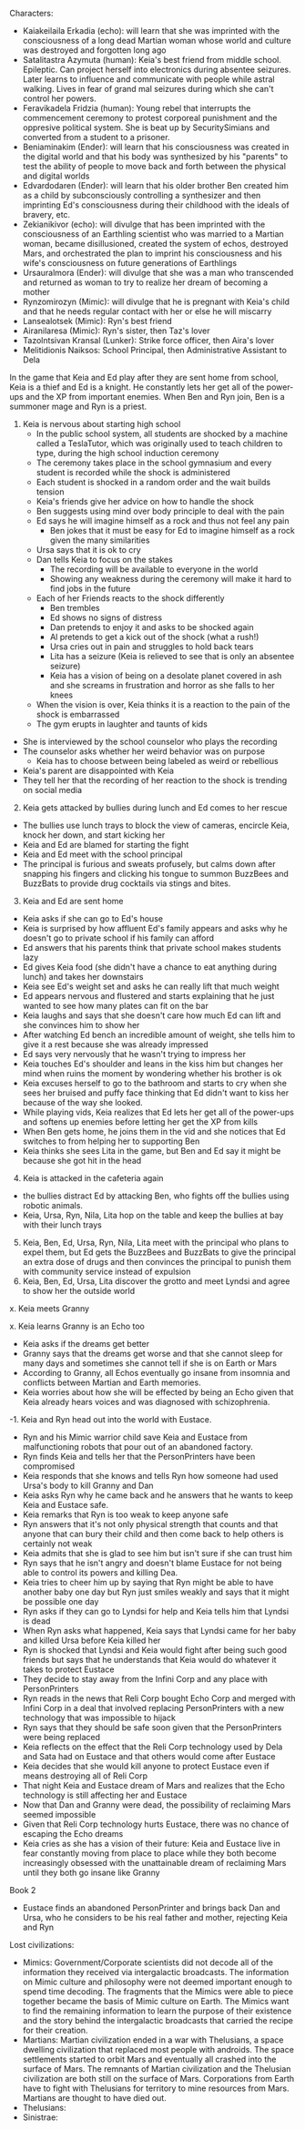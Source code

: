 Characters:
- Kaiakeilaila Erkadia (echo): will learn that she was imprinted with the consciousness of
  a long dead Martian woman whose world and culture was destroyed and forgotten long ago
- Satalitastra Azymuta (human): Keia's best friend from middle school. Epileptic. Can project herself into electronics during absentee seizures. Later learns to influence and communicate with people while astral walking. Lives in fear of grand mal seizures during which she can't control her powers.
- Feravikadela Fridzia (human): Young rebel that interrupts the commencement ceremony to protest corporeal punishment and the oppresive political system. She is beat up by SecuritySimians and converted from a student to a prisoner.
- Beniaminakim (Ender): will learn that his consciousness was created in the digital world and that his body was synthesized by his "parents" to test the ability of people to move back and forth between the physical and digital worlds
- Edvardodaren (Ender): will learn that his older brother Ben created him as a child by subconsciously controlling a synthesizer and then imprinting Ed's consciousness during their childhood with the ideals of bravery, etc.
- Zekianikivor (echo): will divulge that has been imprinted with the consciousness of an Earthling scientist who was married to a Martian woman, became disillusioned, created the system of echos, destroyed Mars, and orchestrated the plan to imprint his consciousness and his wife's consciousness on future generations of Earthlings
- Ursauralmora (Ender): will divulge that she was a man who transcended and returned as woman to try to realize her dream of becoming a mother
- Rynzomirozyn (Mimic): will divulge that he is pregnant with Keia's child and that he needs regular contact with her or else he will miscarry
- Lansealotsek (Mimic): Ryn's best friend
- Airanilaresa (Mimic): Ryn's sister, then Taz's lover
- Tazolntsivan Kransal (Lunker): Strike force officer, then Aira's lover
- Melitidionis Naiksos: School Principal, then Administrative Assistant to Dela

In the game that Keia and Ed play after they are sent home from school,
Keia is a thief and Ed is a knight.
He constantly lets her get all of the power-ups and the XP from important enemies.
When Ben and Ryn join, Ben is a summoner mage and Ryn is a priest.

1. Keia is nervous about starting high school
    - In the public school system, all students are shocked by a machine called
      a TeslaTutor, which was originally used to teach children to type, during
      the high school induction ceremony
    - The ceremony takes place in the school gymnasium and every student is
      recorded while the shock is administered
    - Each student is shocked in a random order and the wait builds tension
    - Keia's friends give her advice on how to handle the shock
    - Ben suggests using mind over body principle to deal with the pain
    - Ed says he will imagine himself as a rock and thus not feel any pain
        - Ben jokes that it must be easy for Ed to imagine himself as a rock
          given the many similarities
    - Ursa says that it is ok to cry
    - Dan tells Keia to focus on the stakes
        - The recording will be available to everyone in the world
        - Showing any weakness during the ceremony will make it hard to find
          jobs in the future
    - Each of her Friends reacts to the shock differently
        - Ben trembles
        - Ed shows no signs of distress
        - Dan pretends to enjoy it and asks to be shocked again
        - Al pretends to get a kick out of the shock (what a rush!)
        - Ursa cries out in pain and struggles to hold back tears
        - Lita has a seizure (Keia is relieved to see that is only an
          absentee seizure)
        - Keia has a vision of being on a desolate planet covered in ash and
          she screams in frustration and horror as she falls to her knees
    - When the vision is over, Keia thinks it is a reaction to the pain of the
      shock is embarrassed
    - The gym erupts in laughter and taunts of kids
  - She is interviewed by the school counselor who plays the recording
  - The counselor asks whether her weird behavior was on purpose
    - Keia has to choose between being labeled as weird or rebellious
  - Keia's parent are disappointed with Keia
  - They tell her that the recording of her reaction to the shock is trending
    on social media
2. Keia gets attacked by bullies during lunch and Ed comes to her rescue
- The bullies use lunch trays to block the view of cameras, encircle Keia, knock her down, and start kicking her
- Keia and Ed are blamed for starting the fight
- Keia and Ed meet with the school principal
- The principal is furious and sweats profusely, but calms down after snapping his fingers and clicking his tongue to summon BuzzBees and BuzzBats to provide drug cocktails via stings and bites.
3. Keia and Ed are sent home
  - Keia asks if she can go to Ed's house
  - Keia is surprised by how affluent Ed's family appears and asks why he
    doesn't go to private school if his family can afford
  - Ed answers that his parents think that private school makes students lazy
  - Ed gives Keia food (she didn't have a chance to eat anything during lunch) and takes her downstairs
  - Keia see Ed's weight set and asks he can really lift that much weight
  - Ed appears nervous and flustered and starts explaining that he just wanted
    to see how many plates can fit on the bar
  - Keia laughs and says that she doesn't care how much Ed can lift and she
    convinces him to show her
  - After watching Ed bench an incredible amount of weight, she tells him to
    give it a rest because she was already impressed
  - Ed says very nervously that he wasn't trying to impress her
  - Keia touches Ed's shoulder and leans in the kiss him but changes her mind
    when ruins the moment by wondering whether his brother is ok
  - Keia excuses herself to go to the bathroom and starts to cry when she sees her bruised and puffy face thinking that Ed didn't want to kiss her because of the way she looked.
  - While playing vids, Keia realizes that Ed lets her get all of the
    power-ups and softens up enemies before letting her get the XP from kills
  - When Ben gets home, he joins them in the vid and she notices that Ed
    switches to from helping her to supporting Ben
  - Keia thinks she sees Lita in the game, but Ben and Ed say it might be
    because she got hit in the head
4. Keia is attacked in the cafeteria again
- the bullies distract Ed by attacking Ben, who fights off the bullies using robotic animals.
- Keia, Ursa, Ryn, Nila, Lita hop on the table and keep the bullies at bay with their lunch trays
5. Keia, Ben, Ed, Ursa, Ryn, Nila, Lita meet with the principal who plans to expel them, but Ed gets the BuzzBees and BuzzBats to give the principal an extra dose of drugs and then convinces the principal to punish them with community service instead of expulsion
6. Keia, Ben, Ed, Ursa, Lita discover the grotto and meet Lyndsi and agree to show her the outside world

x. Keia meets Granny

x. Keia learns Granny is an Echo too
  - Keia asks if the dreams get better
  - Granny says that the dreams get worse and that she cannot sleep for many
    days and sometimes she cannot tell if she is on Earth or Mars
  - According to Granny, all Echos eventually go insane from insomnia and conflicts between Martian and Earth memories.
  - Keia worries about how she will be effected by being an Echo given that Keia already hears voices and was diagnosed with schizophrenia.

-1. Keia and Ryn head out into the world with Eustace.
  - Ryn and his Mimic warrior child save Keia and Eustace from malfunctioning
    robots that pour out of an abandoned factory.
  - Ryn finds Keia and tells her that the PersonPrinters have been compromised
  - Keia responds that she knows and tells Ryn how someone had used Ursa's body
    to kill Granny and Dan
  - Keia asks Ryn why he came back and he answers that he wants to keep Keia
    and Eustace safe.
  - Keia remarks that Ryn is too weak to keep anyone safe
  - Ryn answers that it's not only physical strength that counts and that
    anyone that can bury their child and then come back to help others is
    certainly not weak
  - Keia admits that she is glad to see him but isn't sure if she can trust him
  - Ryn says that he isn't angry and doesn't blame Eustace for not being able
    to control its powers and killing Dea.
  - Keia tries to cheer him up by saying that Ryn might be able to have another
    baby one day but Ryn just smiles weakly and says that it might be possible
    one day
  - Ryn asks if they can go to Lyndsi for help and Keia tells him that Lyndsi
    is dead
  - When Ryn asks what happened, Keia says that Lyndsi came for her baby and
    killed Ursa before Keia killed her
  - Ryn is shocked that Lyndsi and Keia would fight after being such good
    friends but says that he understands that Keia would do whatever it takes
    to protect Eustace
  - They decide to stay away from the Infini Corp and any place with
    PersonPrinters
  - Ryn reads in the news that Reli Corp bought Echo Corp and merged with
    Infini Corp in a deal that involved replacing PersonPrinters with a new
    technology that was impossible to hijack
  - Ryn says that they should be safe soon given that the PersonPrinters were
    being replaced
  - Keia reflects on the effect that the Reli Corp technology used by Dela
    and Sata had on Eustace and that others would come after Eustace
  - Keia decides that she would kill anyone to protect Eustace even if means
    destroying all of Reli Corp
  - That night Keia and Eustace dream of Mars and realizes that the Echo
    technology is still affecting her and Eustace
  - Now that Dan and Granny were dead, the possibility of reclaiming Mars
    seemed impossible
  - Given that Reli Corp technology hurts Eustace, there was no chance of
    escaping the Echo dreams
  - Keia cries as she has a vision of their future: Keia and Eustace live in
    fear constantly moving from place to place while they both become
    increasingly obsessed with the unattainable dream of reclaiming Mars until
    they both go insane like Granny

Book 2
- Eustace finds an abandoned PersonPrinter and brings back Dan and Ursa, who he
  considers to be his real father and mother, rejecting Keia and Ryn

Lost civilizations:
- Mimics: Government/Corporate scientists did not decode all of the information they received via intergalactic broadcasts. The information on Mimic culture and philosophy were not deemed important enough to spend time decoding. The fragments that the Mimics were able to piece together became the basis of Mimic culture on Earth. The Mimics want to find the remaining information to learn the purpose of their existence and the story behind the intergalactic broadcasts that carried the recipe for their creation.
- Martians: Martian civilization ended in a war with Thelusians, a space dwelling civilization that replaced most people with androids. The space settlements started to orbit Mars and eventually all crashed into the surface of Mars. The remnants of Martian civilization and the Thelusian civilization are both still on the surface of Mars. Corporations from Earth have to fight with Thelusians for territory to mine resources from Mars. Martians are thought to have died out.
- Thelusians:
- Sinistrae:
